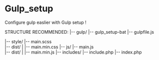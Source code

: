 # Gulp_setup
Configure gulp easlier with Gulp setup !


STRUCTURE RECOMMENDED:
|-- gulp/
    |-- gulp_setup-bat
    |-- gulpfile.js
    
|-- style/
    |-- main.scss                           
    |-- dist/
    |    |-- main.min.css
|-- js/
    |-- main.js                         
    |-- dist/
    |    |-- main.min.js
|-- includes/
    |-- include.php
|-- index.php

